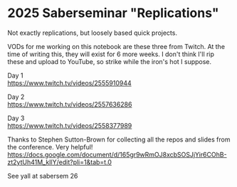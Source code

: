 # 2025 Saberseminar "Replications"  
Not exactly replications, but loosely based quick projects.  

VODs for me working on this notebook are these three from Twitch. At the time of writing this, they will exist for 6 more weeks. I don't think I'll rip these and upload to YouTube, so strike while the iron's hot I suppose.  

Day 1   
https://www.twitch.tv/videos/2555910944  

Day 2  
https://www.twitch.tv/videos/2557636286  

Day 3   
https://www.twitch.tv/videos/2558377989  

Thanks to Stephen Sutton-Brown for collecting all the repos and slides from the conference. Very helpful! 
https://docs.google.com/document/d/165gr9wRmOJ8xcbSOSJjYir6COhB-zt2ytUh41M_kIlY/edit?pli=1&tab=t.0

See yall at sabersem 26 

